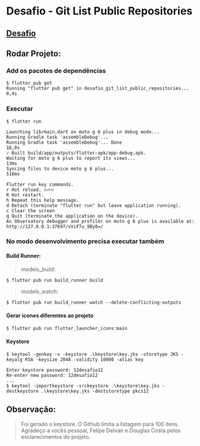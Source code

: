 # Desafio - Git List Public Repositories

## [Desafio](DESAFIO.md)

## Rodar Projeto:

### Add os pacotes de dependências

```shell
$ flutter pub get
Running "flutter pub get" in desafio_git_list_public_repositories...                0,4s
```

### Executar

```shell
$ flutter run

Launching lib/main.dart on moto g 6 plus in debug mode...
Running Gradle task 'assembleDebug'...                                  
Running Gradle task 'assembleDebug'... Done                        16,0s
✓ Built build/app/outputs/flutter-apk/app-debug.apk.
Waiting for moto g 6 plus to report its views...                    13ms
Syncing files to device moto g 6 plus...                           510ms

Flutter run key commands.
r Hot reload. 🔥🔥🔥
R Hot restart.
h Repeat this help message.
d Detach (terminate "flutter run" but leave application running).
c Clear the screen
q Quit (terminate the application on the device).
An Observatory debugger and profiler on moto g 6 plus is available at: http://127.0.0.1:37697/vViFTu_9By0=/
```

### No modo desenvolvimento precisa executar também

#### Build Runner:

> models_build: 

```shell
$ flutter pub run build_runner build
```

> models_watch: 

```shell
$ flutter pub run build_runner watch --delete-conflicting-outputs
```

#### Gerar icones diferentes ao projeto

```shell
$ flutter pub run flutter_launcher_icons:main
```

#### Keystore

```shell
$ keytool -genkey -v -keystore .\keystore\key.jks -storetype JKS -keyalg RSA -keysize 2048 -validity 10000 -alias key

Enter keystore password: 12desafio12 
Re-enter new password: 12desafio12
...
$ keytool -importkeystore -srckeystore .\keystore\key.jks -destkeystore .\keystore\key.jks -deststoretype pkcs12
```

## Observação:

> Foi gerado o keystore.
> O Github limita a listagem para 100 itens.
> Agradeço a vocês pessoal, Felipe Delvan e Douglas Costa pelos esclarecimentos do projeto.